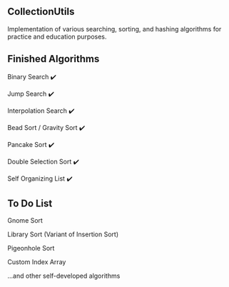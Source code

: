 CollectionUtils 
--------------- 

Implementation of various searching, sorting, and hashing algorithms for practice and education purposes. 

Finished Algorithms
-------------------
Binary Search ✔️

Jump Search ✔️

Interpolation Search ✔️

Bead Sort / Gravity Sort ✔️

Pancake Sort ✔️

Double Selection Sort ✔️

Self Organizing List ✔️

To Do List 
----------- 
Gnome Sort 

Library Sort (Variant of Insertion Sort) 

Pigeonhole Sort 

Custom Index Array 

...and other self-developed algorithms 

